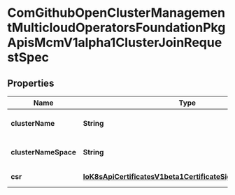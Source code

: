 
# ComGithubOpenClusterManagementMulticloudOperatorsFoundationPkgApisMcmV1alpha1ClusterJoinRequestSpec

## Properties
Name | Type | Description | Notes
------------ | ------------- | ------------- | -------------
**clusterName** | **String** | ClusterName is the name of the cluster | 
**clusterNameSpace** | **String** | ClusterNamespace is the namespace for cluster | 
**csr** | [**IoK8sApiCertificatesV1beta1CertificateSigningRequestSpec**](IoK8sApiCertificatesV1beta1CertificateSigningRequestSpec.md) | CSR is the csr request spec | 



